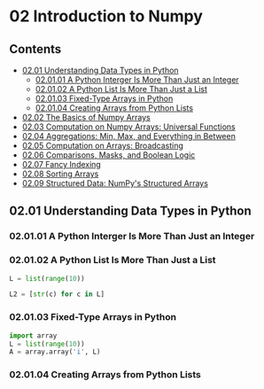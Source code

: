 <!--
Filename: 	note.md
Project: 	/Users/shume/Developer/DataScience/PythonDataScienceHandbook/c02
Author: 	shumez <https://github.com/shumez>
Created: 	2019-03-30 16:01:3
Modified: 	2019-03-30 17:44:50
-----
Copyright (c) 2019 shumez
-->

# 02 Introduction to Numpy

## Contents

- [02.01 Understanding Data Types in Python](#0201-Understanding-Data-Types-in-Python)
    - [02.01.01 A Python Interger Is More Than Just an Integer](#020101-A-Python-Interger-Is-More-Than-Just-an-Integer)
    - [02.01.02 A Python List Is More Than Just a List](#020102-A-Python-List-Is-More-Than-Just-a-List)
    - [02.01.03 Fixed-Type Arrays in Python](#020103-Fixed-Type-Arrays-in-Python)
    - [02.01.04 Creating Arrays from Python Lists](#020104-Creating-Arrays-from-Python-Lists)
- [02.02 The Basics of Numpy Arrays](#0202-The-Basics-of-Numpy-Arrays)
- [02.03 Computation on Numpy Arrays: Universal Functions](#0203-Computation-on-Numpy-Arrays-Universal-Functions)
- [02.04 Aggregations: Min, Max, and Everything in Between](#0204-Aggregations-Min,-Max,-and-Everything-in-Between)
- [02.05 Computation on Arrays: Broadcasting](#0405-Computation-on-Arrays-Broadcasting)
- [02.06 Comparisons, Masks, and Boolean Logic](#0406-Comparisons,-Masks,-and-Boolean-Logic)
- [02.07 Fancy Indexing](#0407-Fancy-Indexing)
- [02.08 Sorting Arrays](#0408-Sorting-Arrays)
- [02.09 Structured Data: NumPy's Structured Arrays](#0209-Structured-Data-NumPy's-Structured-Arrays)


## 02.01 Understanding Data Types in Python

### 02.01.01 A Python Interger Is More Than Just an Integer

### 02.01.02 A Python List Is More Than Just a List

```py
L = list(range(10))
```

```py
L2 = [str(c) for c in L]
```

### 02.01.03 Fixed-Type Arrays in Python

```py
import array
L = list(range(10))
A = array.array('i', L)
```

### 02.01.04 Creating Arrays from Python Lists

## 

[x+\frac{1}{x}=1]: https://latex.codecogs.com/gif.latex?\inline&space;x+\frac{1}{x}=1
<!-- [x+\frac{1}{x}=1]: https://latex.codecogs.com/gif.latex?x+\frac{1}{x}=1 -->

<!-- <style type="text/css">
	img{width: 50%; float: right;}
</style> -->